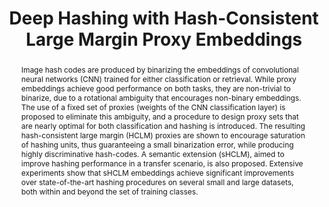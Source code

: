 ---
id:             2020-hashing
title:          "Deep Hashing with Hash-Consistent Large Margin Proxy Embeddings"
authors:        [Me, Yunsheng, Jose, Ehsan, Nuno]
venue:          International Journal of Computer Vision (IJCV), 2020.
year:           "2020-07"
thumbnail:      assets/publications/2020-hashing/thumbnail.jpg
thumb_width:    80
bibtex:         "@article{MorgadoProxyHashing,<br>&emsp;author = {Morgado, Pedro and Li, Yunsheng and Costa Pereira, Jose and Saberian, Mohammad and Vasconcelos, Nuno},<br>&emsp;journal = {International Journal of Computer Vision},<br>&emsp;title = {Deep Hashing with Hash-Consistent Large Margin Proxy Embeddings},<br>&emsp;year = {2020},<br>&emsp;doi = {10.1007/s11263-020-01362-7},<br>&emsp;isbn = {1573-1405},<br>&emsp;url = {https://doi.org/10.1007/s11263-020-01362-7}<br>}"
links:
    pdf:        assets/publications/2020-hashing/hashing.pdf
    pdf:        http://link.springer.com/article/10.1007/s11263-020-01362-7
    paper:      http://arxiv.org/abs/2007.13912
    bibtex:     assets/publications/2020-hashing/ref.txt
layout: project
short_title: HCLM
abstract: "Image hash codes are produced by binarizing the embeddings of convolutional neural networks (CNN) trained for either classification or retrieval. While proxy embeddings achieve good performance on both tasks, they are non-trivial to binarize, due to a rotational ambiguity that encourages non-binary embeddings. The use of a fixed set of proxies (weights of the CNN classification layer) is proposed to eliminate this ambiguity, and a procedure to design proxy sets that are nearly optimal for both classification and hashing is introduced. The resulting hash-consistent large margin (HCLM) proxies are shown to encourage saturation of hashing units, thus guaranteeing a small binarization error, while producing highly discriminative hash-codes. A semantic extension (sHCLM), aimed to improve hashing performance in a transfer scenario, is also proposed. Extensive experiments show that sHCLM embeddings achieve significant improvements over state-of-the-art hashing procedures on several small and large datasets, both within and beyond the set of training classes."
---